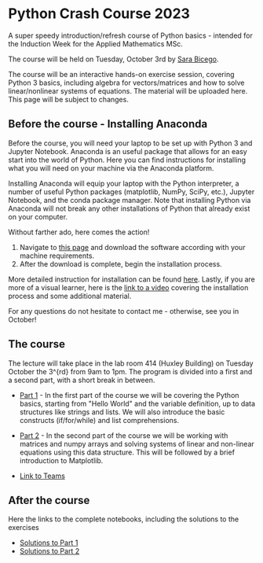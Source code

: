 # Python Crash Course 2023

A super speedy introduction/refresh course of Python basics - intended for the Induction Week for the Applied Mathematics MSc. 

The course will be held on Tuesday, October 3rd by [Sara Bicego](https://sites.google.com/view/s-bicego/home). 

The course will be an interactive hands-on exercise session, covering Python 3 basics, including algebra for vectors/matrices and how to solve linear/nonlinear systems of equations. The material will be uploaded here. This page will be subject to changes.

## Before the course - Installing Anaconda
Before the course, you will need your laptop to be set up with Python 3 and Jupyter Notebook. Anaconda is an useful package that allows for an easy start into the world of Python. Here you can find instructions for installing what you will need on your machine via the Anaconda platform. 

Installing Anaconda will equip your laptop with the Python interpreter, a number of useful Python packages (matplotlib, NumPy, SciPy, etc.), 
Jupyter Notebook, and the conda package manager. Note that installing Python via Anaconda will not break any other installations of Python that already exist on your computer. 

Without farther ado, here comes the action!
1. Navigate to [this page](https://www.anaconda.com/download/) and download the software according with your machine requirements.
2. After the download is complete, begin the installation process.

More detailed instruction for installation can be found [here](https://www.pythonlikeyoumeanit.com/Module1_GettingStartedWithPython/Installing_Python.html#:~:text=Installing%20the%20Anaconda%20platform%20will,matplotlib%2C%20NumPy%2C%20and%20SciPy.).
Lastly, if you are more of a visual learner, here is the [link to a video](https://learning.anaconda.cloud/get-started-with-anaconda?next=%2Fget-started-with-anaconda%2F18199) covering the installation process and some additional material.

For any questions do not hesitate to contact me - otherwise, see you in October! 

## The course
The lecture will take place in the lab room 414 (Huxley Building) on Tuesday October the 3^{rd} from 9am to 1pm. The program is divided into a first and a second part, with a short break in between. 

* [Part 1](https://github.com/jadgle/PyCrashCourse2023/blob/8048447c196c3a0c435a9bcf95bcfb49264fd4c7/Part_1.ipynb) - In the first part of the course we will be covering the Python basics, starting from "Hello World" and the variable definition, up to data structures like strings and lists. We will also introduce the basic constructs (if/for/while) and list comprehensions.
* [Part 2](https://github.com/jadgle/PyCrashCourse2023/blob/6da3f02fa20d3ea2b863d4473d55aa22596c7dd3/Part_2.ipynb) - In the second part of the course we will be working with matrices and numpy arrays and solving systems of linear and non-linear equations using this data structure. This will be followed by a brief introduction to Matplotlib.

* [Link to Teams](https://teams.microsoft.com/l/channel/19%3ae5Ifhaw5hFeuW8TvtEBsJ3OxbKRhY0nJcPbrqe2An981%40thread.tacv2/General?groupId=744a6fe9-e4ba-40c6-9c4c-2698f14f5d0d&tenantId=2b897507-ee8c-4575-830b-4f8267c3d307)

## After the course 
Here the links to the complete notebooks, including the solutions to the exercises 
* [Solutions to Part 1](https://github.com/jadgle/PyCrashCourse2023/blob/69ef54a19ac6e979042b4c498ca1e7e6f75f46c4/Part_1_solutions.ipynb) 
* [Solutions to Part 2](https://github.com/jadgle/PyCrashCourse2023/blob/69ef54a19ac6e979042b4c498ca1e7e6f75f46c4/Part_2_solutions.ipynb) 







